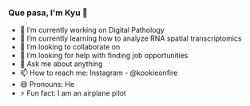 ### Que pasa, I'm Kyu 👋

- 🔭 I’m currently working on Digital Pathology 
- 🌱 I’m currently learning how to analyze RNA spatial transcriptomics 
- 👯 I’m looking to collaborate on 
- 🤔 I’m looking for help with finding job opportunities
- 💬 Ask me about anything
- 📫 How to reach me: Instagram - @kookieonfire
- 😄 Pronouns: He
- ⚡ Fun fact: I am an airplane pilot 
